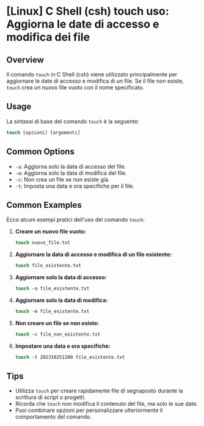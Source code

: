# [Linux] C Shell (csh) touch uso: Aggiorna le date di accesso e modifica dei file

## Overview
Il comando `touch` in C Shell (csh) viene utilizzato principalmente per aggiornare le date di accesso e modifica di un file. Se il file non esiste, `touch` crea un nuovo file vuoto con il nome specificato.

## Usage
La sintassi di base del comando `touch` è la seguente:

```csh
touch [opzioni] [argomenti]
```

## Common Options
- `-a`: Aggiorna solo la data di accesso del file.
- `-m`: Aggiorna solo la data di modifica del file.
- `-c`: Non crea un file se non esiste già.
- `-t`: Imposta una data e ora specifiche per il file.

## Common Examples
Ecco alcuni esempi pratici dell'uso del comando `touch`:

1. **Creare un nuovo file vuoto:**
   ```csh
   touch nuovo_file.txt
   ```

2. **Aggiornare la data di accesso e modifica di un file esistente:**
   ```csh
   touch file_esistente.txt
   ```

3. **Aggiornare solo la data di accesso:**
   ```csh
   touch -a file_esistente.txt
   ```

4. **Aggiornare solo la data di modifica:**
   ```csh
   touch -m file_esistente.txt
   ```

5. **Non creare un file se non esiste:**
   ```csh
   touch -c file_non_esistente.txt
   ```

6. **Impostare una data e ora specifiche:**
   ```csh
   touch -t 202310251200 file_esistente.txt
   ```

## Tips
- Utilizza `touch` per creare rapidamente file di segnaposto durante la scrittura di script o progetti.
- Ricorda che `touch` non modifica il contenuto del file, ma solo le sue date.
- Puoi combinare opzioni per personalizzare ulteriormente il comportamento del comando.